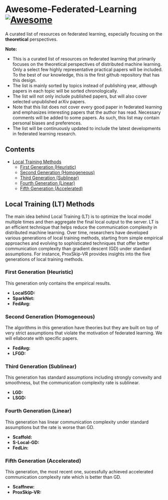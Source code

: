 # Awesome-Federated-Learning [![Awesome](https://awesome.re/badge.svg)](https://awesome.re)
A curated list of resources on federated learning, especially focusing on the **theoretical** perspectives. 

**Note:**          
- This is a curated list of resources on federated learning that primarily focuses on the theoretical perspectives of distributed machine learning. Only a select few highly representative practical papers will be included. To the best of our knowledge, this is the first github repository that has this design. 
- The list is mainly sorted by topics instead of publishing year, although papers in each topic will be sorted chronologically.
- The list will not only include published papers, but will also cover selected unpublished arXiv papers.
- Note that this list does not cover every good paper in federated learning and emphasizes interesting papers that the author has read. Necessary comments will be added to some papers. As such, this list may contain personal biases and preferences.
- The list will be continuously updated to include the latest developments in federated learning research.

## Contents
- [Local Training Methods](#lt-methods)
  -  [First Generation (Heuristic)](#lt-heuristic)
  -  [Second Generation (Homogeneous)](#lt-homogeneous)
  -  [Third Generation (Sublinear)](#lt-sublinear)
  -  [Fourth Generation (Linear)](#lt-linear)
  -  [Fifth Generation (Accelerated)](#lt-accelerated)

## Local Training (LT) Methods
The main idea behind Local Training (LT) is to optimize the local model multiple times and then aggregate the final local output to the server. LT is an efficient technique that helps reduce the communication complexity in distributed machine learning. Over time, researchers have developed various generations of local training methods, starting from simple empirical approaches and evolving to sophisticated techniques that offer better communication complexity than gradient descent (GD) under standard assumptions. For instance, ProxSkip-VR provides insights into the five generations of local training methods. 

### First Generation (Heuristic)
This generation only contains the empirical results. 

- **LocalSGD:**
- **SparkNet:**
- **FedAvg:**

### Second Generation (Homogeneous)
The algorithms in this generation have theories but they are built on top of very strict assumptions that violate the motivation of federated learning. We will ellaborate with specific papers. 

- **FedAvg:**
- **LFGD:**

### Third Generation (Sublinear)
This generation has standard assumptions including strongly convexity and smoothness, but the communication complexity rate is sublinear. 

- **LGD:**
- **LSGD:**

### Fourth Generation (Linear)
This generation has linear communication complexity under standard assumptions but the rate is worse than GD.

- **Scaffold:**
- **S-Local-GD:**
- **FedLin:**

### Fifth Generation (Accelerated)
This generation, the most recent one, sucessfully achieved accelerated communication complexity rate which is better than GD. 
- **Scaffnew:**
- **ProxSkip-VR:**
